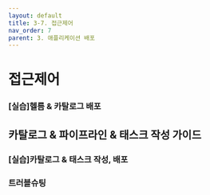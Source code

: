 ```yaml
---
layout: default
title: 3-7. 접근제어
nav_order: 7
parent: 3. 애플리케이션 배포
---
```


# 접근제어

### [실습]헬름 & 카탈로그 배포

## 카탈로그 & 파이프라인 & 태스크 작성 가이드


### [실습]카탈로그 & 태스크 작성, 배포

### 트러블슈팅 
